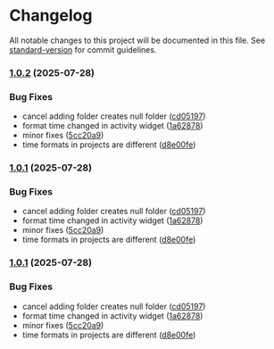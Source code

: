 # Changelog

All notable changes to this project will be documented in this file. See [standard-version](https://github.com/conventional-changelog/standard-version) for commit guidelines.

### [1.0.2](https://github.com/matteoppet/Study-Tracker/compare/v2.2.0...v1.0.2) (2025-07-28)


### Bug Fixes

* cancel adding folder creates null folder ([cd05197](https://github.com/matteoppet/Study-Tracker/commit/cd051970056548f9cc9e55bd0bb8d1f521d022b7))
* format time changed in activity widget ([1a62878](https://github.com/matteoppet/Study-Tracker/commit/1a62878786c8406a20515f428749482edec98efa))
* minor fixes ([5cc20a9](https://github.com/matteoppet/Study-Tracker/commit/5cc20a9c851619a81905a57416443e86412c6b1d))
* time formats in projects are different ([d8e00fe](https://github.com/matteoppet/Study-Tracker/commit/d8e00fef8b0b5d20197b9bfbc16dea191abb2964))

### [1.0.1](https://github.com/matteoppet/Study-Tracker/compare/v2.2.0...v1.0.1) (2025-07-28)


### Bug Fixes

* cancel adding folder creates null folder ([cd05197](https://github.com/matteoppet/Study-Tracker/commit/cd051970056548f9cc9e55bd0bb8d1f521d022b7))
* format time changed in activity widget ([1a62878](https://github.com/matteoppet/Study-Tracker/commit/1a62878786c8406a20515f428749482edec98efa))
* minor fixes ([5cc20a9](https://github.com/matteoppet/Study-Tracker/commit/5cc20a9c851619a81905a57416443e86412c6b1d))
* time formats in projects are different ([d8e00fe](https://github.com/matteoppet/Study-Tracker/commit/d8e00fef8b0b5d20197b9bfbc16dea191abb2964))

### [1.0.1](https://github.com/matteoppet/Study-Tracker/compare/v2.2.0...v1.0.1) (2025-07-28)


### Bug Fixes

* cancel adding folder creates null folder ([cd05197](https://github.com/matteoppet/Study-Tracker/commit/cd051970056548f9cc9e55bd0bb8d1f521d022b7))
* format time changed in activity widget ([1a62878](https://github.com/matteoppet/Study-Tracker/commit/1a62878786c8406a20515f428749482edec98efa))
* minor fixes ([5cc20a9](https://github.com/matteoppet/Study-Tracker/commit/5cc20a9c851619a81905a57416443e86412c6b1d))
* time formats in projects are different ([d8e00fe](https://github.com/matteoppet/Study-Tracker/commit/d8e00fef8b0b5d20197b9bfbc16dea191abb2964))
